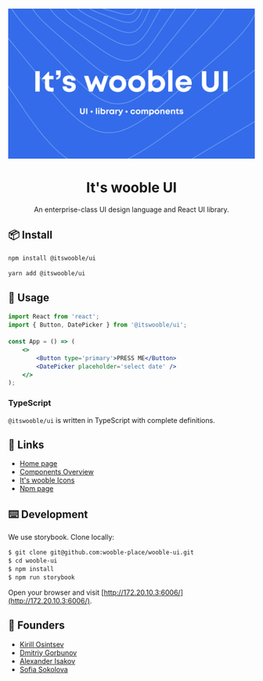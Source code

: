 <p align="center">
	<a href="https://ui.wooble.team">
		<img src="./assets/preview.svg">
	</a>
</p>

<h1 align="center">It's wooble UI</h1>

<p align="center">
	An enterprise-class UI design language and React UI library.
</p>

## 📦 Install

```bash
npm install @itswooble/ui
```

```bash
yarn add @itswooble/ui
```

## 🔨 Usage

```jsx
import React from 'react';
import { Button, DatePicker } from '@itswooble/ui';

const App = () => (
	<>
    	<Button type='primary'>PRESS ME</Button>
    	<DatePicker placeholder='select date' />
  	</>
);
```

### TypeScript

`@itswooble/ui` is written in TypeScript with complete definitions.

## 🔗 Links

- [Home page](https://ui.wooble.team/)
- [Components Overview](https://ui.wooble.team/docs)
- [It's wooble Icons](https://ui.wooble.team/icons)
- [Npm page](https://www.npmjs.com/package/@itswooble/ui)

## ⌨️ Development
We use storybook. Clone locally:

```bash
$ git clone git@github.com:wooble-place/wooble-ui.git
$ cd wooble-ui
$ npm install
$ npm run storybook
```

Open your browser and visit [http://172.20.10.3:6006/](http://172.20.10.3:6006/).

## 👋 Founders  
- [Kirill Osintsev](https://github.com/crashzky)
- [Dmitriy Gorbunov](https://github.com/DimaGorbusha) 
- [Alexander Isakov](https://dribbble.com/Alexis4049)
- [Sofia Sokolova](https://www.behance.net/sofa_sofkrad)